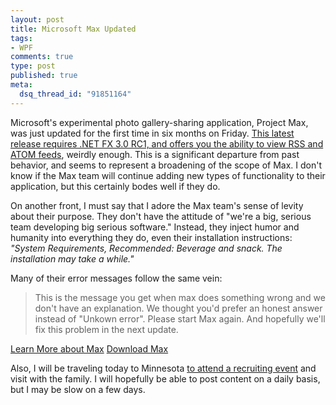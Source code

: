 ```yaml
--- 
layout: post
title: Microsoft Max Updated
tags: 
- WPF
comments: true
type: post
published: true
meta: 
  dsq_thread_id: "91851164"
---
```

Microsoft's experimental photo gallery-sharing application, Project Max, was just updated for the first time in six months on Friday. <a href="http://blogs.msdn.com/max/archive/2006/09/09/747014.aspx">This latest release requires .NET FX 3.0 RC1, and offers you the ability to view RSS and ATOM feeds</a>, weirdly enough. This is a significant departure from past behavior, and seems to represent a broadening of the scope of Max. I don't know if the Max team will continue adding new types of functionality to their application, but this certainly bodes well if they do.

  On another front, I must say that I adore the Max team's sense of levity about their purpose. They don't have the attitude of "we're a big, serious team developing big serious software." Instead, they inject humor and humanity into everything they do, even their installation instructions: <em>"System Requirements, Recommended: Beverage and snack. The installation may take a while."</em>

  Many of their error messages follow the same vein:
  <blockquote>This is the message you get when max does something wrong and we don't have an explanation. We thought you'd prefer an honest answer instead of "Unkown error". Please start Max again. And hopefully we'll fix this problem in the next update.</blockquote>

  <a href="http://www.microsoft.com/max/">Learn More about Max</a>
  <a href="http://www.microsoft.com/max/download.html">Download Max</a>

  Also, I will be traveling today to Minnesota <a href="http://www.tc.umn.edu/%7Emtrial/careerfair/">to attend a recruiting event</a> and visit with the family. I will hopefully be able to post content on a daily basis, but I may be slow on a few days.
